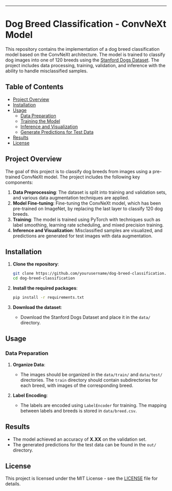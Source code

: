 
---

# Dog Breed Classification - ConvNeXt Model

This repository contains the implementation of a dog breed classification model based on the ConvNeXt architecture. The model is trained to classify dog images into one of 120 breeds using the [Stanford Dogs Dataset](http://vision.stanford.edu/aditya86/ImageNetDogs/). The project includes data processing, training, validation, and inference with the ability to handle misclassified samples.

## Table of Contents

- [Project Overview](#project-overview)
- [Installation](#installation)
- [Usage](#usage)
  - [Data Preparation](#data-preparation)
  - [Training the Model](#training-the-model)
  - [Inference and Visualization](#inference-and-visualization)
  - [Generate Predictions for Test Data](#generate-predictions-for-test-data)
- [Results](#results)
- [License](#license)

## Project Overview

The goal of this project is to classify dog breeds from images using a pre-trained ConvNeXt model. The project includes the following key components:

1. **Data Preprocessing**: The dataset is split into training and validation sets, and various data augmentation techniques are applied.
2. **Model Fine-tuning**: Fine-tuning the ConvNeXt model, which has been pre-trained on ImageNet, by replacing the last layer to classify 120 dog breeds.
3. **Training**: The model is trained using PyTorch with techniques such as label smoothing, learning rate scheduling, and mixed precision training.
4. **Inference and Visualization**: Misclassified samples are visualized, and predictions are generated for test images with data augmentation.

## Installation

1. **Clone the repository**:
   ```bash
   git clone https://github.com/yourusername/dog-breed-classification.git
   cd dog-breed-classification
   ```

2. **Install the required packages**:
   ```bash
   pip install -r requirements.txt
   ```

3. **Download the dataset**:
   - Download the Stanford Dogs Dataset and place it in the `data/` directory.

## Usage

### Data Preparation

1. **Organize Data**:
   - The images should be organized in the `data/train/` and `data/test/` directories. The `train` directory should contain subdirectories for each breed, with images of the corresponding breed.

2. **Label Encoding**:
   - The labels are encoded using `LabelEncoder` for training. The mapping between labels and breeds is stored in `data/breed.csv`.

## Results

- The model achieved an accuracy of **X.XX** on the validation set.
- The generated predictions for the test data can be found in the `out/` directory.

## License

This project is licensed under the MIT License - see the [LICENSE](LICENSE) file for details.
